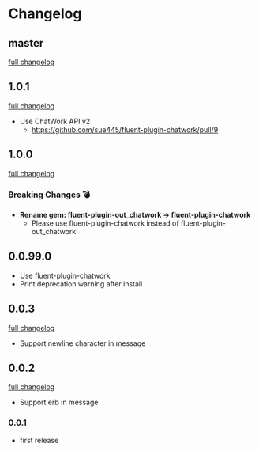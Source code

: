 # Changelog
## master
[full changelog](http://github.com/sue445/fluent-plugin-chatwork/compare/v1.0.1...master)

## 1.0.1
[full changelog](https://github.com/sue445/fluent-plugin-chatwork/compare/v1.0.0...v1.0.1)

* Use ChatWork API v2
  * https://github.com/sue445/fluent-plugin-chatwork/pull/9

## 1.0.0
[full changelog](https://github.com/sue445/fluent-plugin-chatwork/compare/v0.0.3...v1.0.0)

### Breaking Changes :bomb:
* **Rename gem: fluent-plugin-out_chatwork -> fluent-plugin-chatwork**
  * Please use fluent-plugin-chatwork instead of fluent-plugin-out_chatwork

## 0.0.99.0
* Use fluent-plugin-chatwork
* Print deprecation warning after install

## 0.0.3
[full changelog](https://github.com/sue445/fluent-plugin-chatwork/compare/v0.0.2...v0.0.3)

* Support newline character in message

## 0.0.2
[full changelog](https://github.com/sue445/fluent-plugin-chatwork/compare/v0.0.1...v0.0.2)

* Support erb in message

### 0.0.1
* first release
